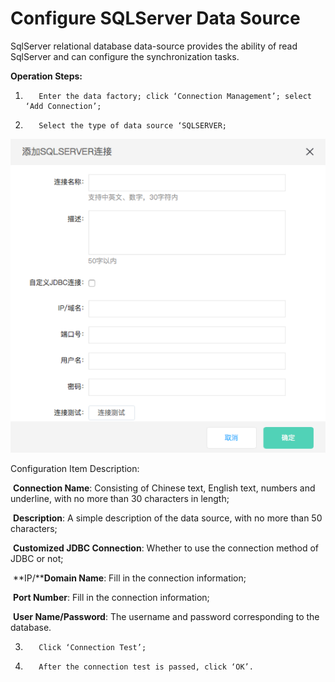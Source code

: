# Configure SQLServer Data Source

SqlServer relational database data-source provides the ability of read SqlServer and can configure the synchronization tasks.

**Operation Steps:**

1.        Enter the data factory; click ‘Connection Management’; select ‘Add Connection’;

2.        Select the type of data source ‘SQLSERVER;

![SQLServer Data Source Connection](../../../../../image/Data-Integration/SQLServer-connection.png)

Configuration Item Description:

​    **Connection Name**: Consisting of Chinese text, English text, numbers and underline, with no more than 30 characters in length;

​    **Description**: A simple description of the data source, with no more than 50 characters;

​    **Customized JDBC Connection**: Whether to use the connection method of JDBC or not;

​    **IP/****Domain Name**: Fill in the connection information;

​    **Port Number**: Fill in the connection information;

​    **User Name/Password**: The username and password corresponding to the database.

3.        Click ‘Connection Test’;

4.        After the connection test is passed, click ‘OK’.